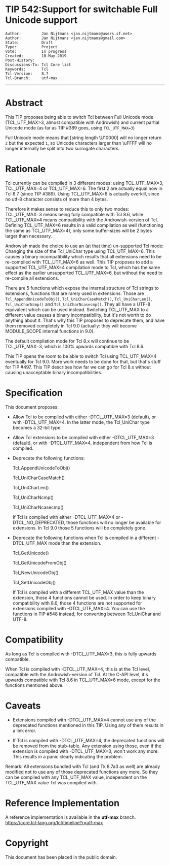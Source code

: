 # TIP 542:Support for switchable Full Unicode support
	Author:         Jan Nijtmans <jan.nijtmans@users.sf.net>
	Author:         Jan Nijtmans <jan.nijtmans@gmail.com>
	State:          Draft
	Type:           Project
	Vote:           In progress
	Created:        10-May-2019
	Post-History:
	Discussions-To: Tcl Core list
	Keywords:       Tcl
	Tcl-Version:    8.7
	Tcl-Branch:     utf-max
-----

# Abstract

This TIP proposes being able to switch Tcl between Full Unicode mode
(TCL\_UTF\_MAX>3, almost compatible with Androwish) and current partial
Unicode mode (as far as TIP #389 goes, using `TCL_UTF_MAX=3`)

Full Unicode mode means that \[string length \\U10000\] will no longer
return `2` but the expected `1`, so Unicode characters larger than \\uFFFF
will no longer internally be split into two surrogate characters.

# Rationale

Tcl currently can be compiled in 3 different modes: using TCL\_UTF\_MAX=3, TCL\_UTF\_MAX=4
or TCL\_UTF\_MAX=6. The first 2 are actually equal now in Tcl 8.7 (since TIP #389). Using
TCL\_UTF\_MAX=6 is actually overkill, since no utf-8 character consists of more than 4 bytes.

Therefore it makes sense to reduce this to only two modes: TCL\_UTF\_MAX=3 means
being fully compatible with Tcl 8.6, while TCL\_UTF\_MAX=4 means compatibility with
the Androwish-version of Tcl. Defining TCL\_UTF\_MAX=6 results in a valid
compilation as well (functioning the same as TCL\_UTF\_MAX=4), only some buffer-sizes
will be 2 bytes larger than necessary.

Androwish made the choice to use an (at that time) un-supported Tcl mode: Changing the size
of the Tcl\_UniChar type using TCL\_UTF\_MAX=6. This causes a binary incompatibility
which results that all extensions need to be re-compiled with TCL\_UTF\_MAX=6 as well.
This TIP proposes to add a supported TCL\_UTF\_MAX=4 compilation mode to Tcl, which has
the same effect as the earlier unsupported TCL\_UTF\_MAX=6, but without the need to
re-compile all extensions.

There are 5 functions which expose the internal structure of Tcl strings to extensions,
functions that are rarely used in extensions. Those are `Tcl_AppendUnicodeToObj()`,
`Tcl_UniCharCaseMatch()`, `Tcl_UniCharLen()`, `Tcl_UniCharNcmp()` and `Tcl_UniCharNcasecmp()`.
They all have a UTF-8 equivalent which can be used instead. Switching TCL\_UTF\_MAX
to a different value causes a binary incompatibility, but it's not worth to do
anything about it. That's why this TIP proposes to deprecate them, and have them
removed completely in Tcl 9.0 (actually: they will become MODULE\_SCOPE internal
functions in 9.0).

The default compilation mode for Tcl 8.x will continue to be TCL\_UTF\_MAX=3, which is 100%
upwards compatible with Tcl 8.6.

This TIP opens the room to be able to switch Tcl using TCL\_UTF\_MAX=4 eventually for
Tcl 9.0. More work needs to be done for that, but that's stuff for TIP #497. This TIP
describes how far we can go for Tcl 8.x without causing unacceptable binary incompatibilities.

# Specification

This document proposes:

 * Allow Tcl to be compiled with either -DTCL\_UTF\_MAX=3 (default), or with -DTCL\_UTF\_MAX=4.
   In the latter mode, the Tcl_UniChar type becomes a 32-bit type.

 * Allow Tcl extensions to be compiled with either -DTCL\_UTF\_MAX=3 (default), or with -DTCL\_UTF\_MAX=4,
   independent from how Tcl is compiled.

 * Deprecate the following functions:

     Tcl\_AppendUnicodeToObj()

     Tcl\_UniCharCaseMatch()

     Tcl\_UniCharLen()

     Tcl\_UniCharNcmp()

     Tcl\_UniCharNcasecmp()

   If Tcl is compiled with either -DTCL\_UTF\_MAX=4 or -DTCL\_NO\_DEPRECATED, those functions will no longer be available for extensions.
   In Tcl 9.0 those 5 functions will be completely gone.

 * Deprecate the following functions when Tcl is compiled in a different -DTCL\_UTF\_MAX mode than the extension.

     Tcl\_GetUnicode()

     Tcl\_GetUnicodeFromObj()

     Tcl\_NewUnicodeObj()

     Tcl\_SetUnicodeObj()

   If Tcl is compiled with a different TCL\_UTF\_MAX value than the extension, those 4 functions cannot be used.
   In order to keep binary compatibility with 8.6, those 4 functions are not supported for extensions compiled
   with -DTCL\_UTF\_MAX=4. You can use the functions in TIP #548 instead, for converting between Tcl_UniChar
   and UTF-8.

# Compatibility

As long as Tcl is compiled with -DTCL\_UTF\_MAX=3, this is fully upwards compatible.

When Tcl is compiled with -DTCL\_UTF\_MAX=4, this is at the Tcl level, compatible with the Androwish-version
of Tcl. At the C-API level, it's upwards compatible with Tcl 8.6 in TCL\_UTF\_MAX=6 mode, except for the
functions mentioned above.

# Caveats

 * Extensions compiled with -DTCL\_UTF\_MAX=4 cannot use any of the deprecated functions mentioned in this TIP.
   Using any of them results in a link error.

 * If Tcl is compiled with -DTCL\_UTF\_MAX=4, the deprecated functions will be removed from the stub-table. Any
   extension using those, even if the extension is compiled with -DTCL\_UTF\_MAX=3, won't work any more: This
   results in a panic clearly indicating the problem.

Remark: All extensions bundled with Tcl (and Tk 8.7a3 as well) are already modified not to use any of those
deprecated functions any more. So they can be compiled with any TCL\_UTF\_MAX value, independent on the
TCL\_UTF\_MAX value Tcl was compiled with.

# Reference Implementation

A reference implementation is available in  the **utf-max** branch.
<https://core.tcl-lang.org/tcl/timeline?r=utf-max>

# Copyright

This document has been placed in the public domain.
